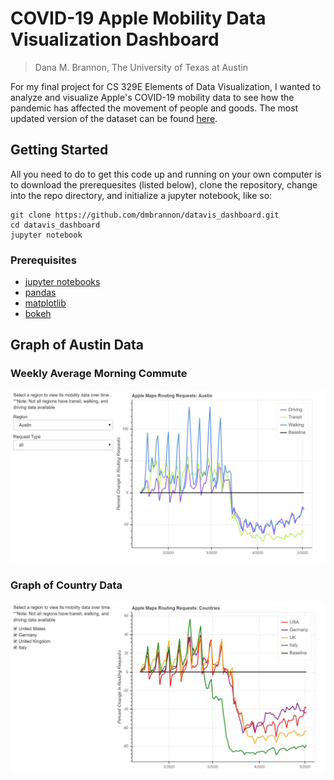 # COVID-19 Apple Mobility Data Visualization Dashboard
> Dana M. Brannon, The University of Texas at Austin

For my final project for CS 329E Elements of Data Visualization, I wanted to analyze and visualize Apple's COVID-19 mobility data to see how the pandemic has affected the movement of people and goods. The most updated version of the dataset can be found [here](https://www.apple.com/covid19/mobility).

## Getting Started

All you need to do to get this code up and running on your own computer is to download the prerequesites (listed below), clone the repository, change into the repo directory, and initialize a jupyter notebook, like so:

```
git clone https://github.com/dmbrannon/datavis_dashboard.git
cd datavis_dashboard
jupyter notebook
```

### Prerequisites

* [jupyter notebooks](https://jupyter.org/install)
* [pandas](https://pandas.pydata.org/pandas-docs/stable/getting_started/install.html)
* [matplotlib](https://matplotlib.org/3.2.1/users/installing.html)
* [bokeh](https://docs.bokeh.org/en/latest/docs/installation.html)

## Graph of Austin Data
### Weekly Average Morning Commute
![screenshot](screenshots/regional_screenshot.JPG)

### Graph of Country Data
![screenshot](screenshots/country_screenshot.JPG)

